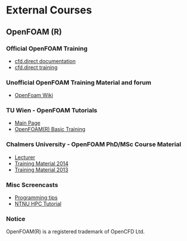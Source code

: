 External Courses
=================

OpenFOAM (R)
--------------------
### Official OpenFOAM Training
* [cfd.direct documentation](http://cfd.direct/openfoam/documentation/)
* [cfd.direct training](http://cfd.direct/openfoam-training/)

### Unofficial OpenFOAM Training Material and forum
* [OpenFoam Wiki](https://openfoamwiki.net/index.php/Main_Page)

### TU Wien - OpenFOAM Tutorials
* [Main Page](http://info.tuwien.ac.at/ViennaOpenFOAMUserGroup/tutorials.html)
* [OpenFOAM(R) Basic Training](http://cfd.at/?q=node/190)

### Chalmers University - OpenFOAM PhD/MSc Course Material
* [Lecturer](http://www.tfd.chalmers.se/~hani)
* [Training Material 2014](http://www.tfd.chalmers.se/~hani/kurser/OS_CFD_2014/)
* [Training Material 2013](http://www.tfd.chalmers.se/~hani/kurser/OS_CFD_2013/)

### Misc Screencasts
* [Programming tips](http://www.slidesearchengine.com/slide/openfoam-programming-tips)
* [NTNU HPC Tutorial](https://www.hpc.ntnu.no/display/hpc/OpenFOAM+-+Airfoil+Calculations )

### Notice
OpenFOAM(R) is a registered trademark of OpenCFD Ltd. 
